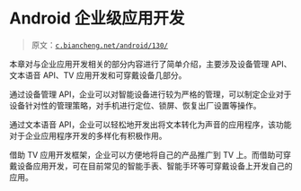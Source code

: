 # Android 企业级应用开发

> 原文：[`c.biancheng.net/android/130/`](http://c.biancheng.net/android/130/)

本章对与企业应用开发相关的部分内容进行了简单介绍，主要涉及设备管理 API、文本语音 API、TV 应用开发和可穿戴设备几部分。

通过设备管理 API，企业可以对智能设备进行较为严格的管理，可以制定企业对于设备针对性的管理策略，对手机进行定位、锁屏、恢复出厂设置等操作。

通过文本语音 API，企业可以轻松地开发出将文本转化为声音的应用程序，该功能对于企业应用程序开发的多样化有积极作用。

借助 TV 应用开发框架，企业可以方便地将自己的产品推广到 TV 上。而借助可穿戴设备应用开发，可在目前常见的智能手表、智能手环等可穿戴设备上开发自己的应用。